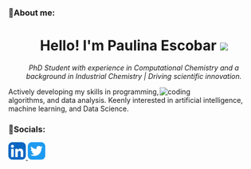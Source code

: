 <h3 align="left">👋About me: </h3>


<h1 align="center"><b>Hello! I'm Paulina Escobar</b> <img src="https://media.giphy.com/media/J4mdPYAmdcgWQF9Mo7/giphy.gif?cid=ecf05e47u4b2h0znaiu9ju8zxo3nncnolc42xka7h1aj561w&ep=v1_stickers_search&rid=giphy.gif&ct=s" width="35"></h1>
  <p align="center"><em> PhD Student with experience in Computational Chemistry and a background in Industrial Chemistry | Driving scientific innovation.</em></p>


<img align="right" alt="coding" width="200px" src="https://media.giphy.com/media/LvWmYeN48HkHUMfPkH/giphy.gif?cid=ecf05e47tpo7e3wj5fiq2jllp5o0gzbcqkz34to7o5ttkaes&ep=v1_stickers_search&rid=giphy.gif&ct=s">

Actively developing my skills in programming, algorithms, and data analysis. 
Keenly interested in artificial intelligence, machine learning, and Data Science.

<h3 align="left">📲Socials:</h3>
<p align="left">
  <a href="https://www.linkedin.com/in/pesco13/"> 
    <img src="https://github.com/tandpfun/skill-icons/blob/main/icons/LinkedIn.svg"width="35"> 
  </a>
  <a href="https://x.com/paulinachem">
    <img src="https://github.com/tandpfun/skill-icons/blob/main/icons/Twitter.svg"width="35">
  </a>
</p>

<br>

